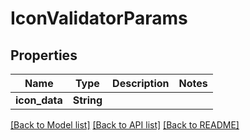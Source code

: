 # IconValidatorParams

## Properties

Name | Type | Description | Notes
------------ | ------------- | ------------- | -------------
**icon_data** | **String** |  |

[[Back to Model list]](../README.md#documentation-for-models) [[Back to API list]](../README.md#documentation-for-api-endpoints) [[Back to README]](../README.md)


